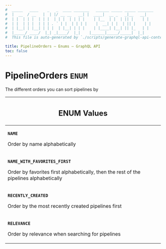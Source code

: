 ```yaml
---
#  _____   ____    _   _  ____ _______   ______ _____ _____ _______
#  |  __  / __   |  | |/ __ __   __| |  ____|  __ _   _|__   __|
#  | |  | | |  | | |  | | |  | | | |    | |__  | |  | || |    | |
#  | |  | | |  | | | . ` | |  | | | |    |  __| | |  | || |    | |
#  | |__| | |__| | | |  | |__| | | |    | |____| |__| || |_   | |
#  |_____/ ____/  |_| _|____/  |_|    |______|_____/_____|  |_|
#  This file is auto-generated by `./scripts/generate-graphql-api-content.sh`.

title: PipelineOrders – Enums – GraphQL API
toc: false
---
```

<!-- vale off -->
<h1 class="has-pills" data-algolia-exclude>
  PipelineOrders
  <span class="pill pill--enum pill--normal-case pill--large"><code>ENUM</code></span>
</h1>
<!-- vale on -->


The different orders you can sort pipelines by









<table class="responsive-table responsive-table--single-column-rows">
  <thead>
    <th>
      <h2 data-algolia-exclude>ENUM Values</h2>
    </th>
  </thead>
  <tbody>
    <tr><td><p><strong><code>NAME</code></strong></p><p>Order by name alphabetically</p></td></tr><tr><td><p><strong><code>NAME_WITH_FAVORITES_FIRST</code></strong></p><p>Order by favorites first alphabetically, then the rest of the pipelines alphabetically</p></td></tr><tr><td><p><strong><code>RECENTLY_CREATED</code></strong></p><p>Order by the most recently created pipelines first</p></td></tr><tr><td><p><strong><code>RELEVANCE</code></strong></p><p>Order by relevance when searching for pipelines</p></td></tr>
  </tbody>
</table>
